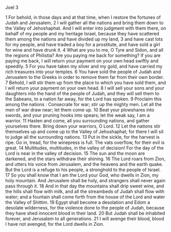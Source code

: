 Joel 3

1	For behold, in those days and at that time, when I restore the fortunes of Judah and Jerusalem,
2	I will gather all the nations and bring them down to the Valley of Jehoshaphat. And I will enter into judgment with them there, on behalf of my people and my heritage Israel, because they have scattered them among the nations and have divided up my land,
3	and have cast lots for my people, and have traded a boy for a prostitute, and have sold a girl for wine and have drunk it.
4	What are you to me, O Tyre and Sidon, and all the regions of Philistia? Are you paying me back for something? If you are paying me back, I will return your payment on your own head swiftly and speedily.
5	For you have taken my silver and my gold, and have carried my rich treasures into your temples.
6	You have sold the people of Judah and Jerusalem to the Greeks in order to remove them far from their own border.
7	Behold, I will stir them up from the place to which you have sold them, and I will return your payment on your own head.
8	I will sell your sons and your daughters into the hand of the people of Judah, and they will sell them to the Sabeans, to a nation far away, for the Lord has spoken.
9	Proclaim this among the nations : Consecrate for war; stir up the mighty men. Let all the men of war draw near; let them come up.
10	Beat your plowshares into swords, and your pruning hooks into spears; let the weak say, I am a warrior.
11	Hasten and come, all you surrounding nations, and gather yourselves there. Bring down your warriors, O Lord.
12	Let the nations stir themselves up and come up to the Valley of Jehoshaphat; for there I will sit to judge all the surrounding nations.
13	Put in the sickle, for the harvest is ripe. Go in, tread, for the winepress is full. The vats overflow, for their evil is great.
14	Multitudes, multitudes, in the valley of decision! For the day of the Lord is near in the valley of decision.
15	The sun and the moon are darkened, and the stars withdraw their shining.
16	The Lord roars from Zion, and utters his voice from Jerusalem, and the heavens and the earth quake. But the Lord is a refuge to his people, a stronghold to the people of Israel.
17	So you shall know that I am the Lord your God, who dwells in Zion, my holy mountain. And Jerusalem shall be holy, and strangers shall never again pass through it.
18	And in that day the mountains shall drip sweet wine, and the hills shall flow with milk, and all the streambeds of Judah shall flow with water; and a fountain shall come forth from the house of the Lord and water the Valley of Shittim.
19	Egypt shall become a desolation and Edom a desolate wilderness, for the violence done to the people of Judah, because they have shed innocent blood in their land.
20	But Judah shall be inhabited forever, and Jerusalem to all generations.
21	I will avenge their blood, blood I have not avenged, for the Lord dwells in Zion.

